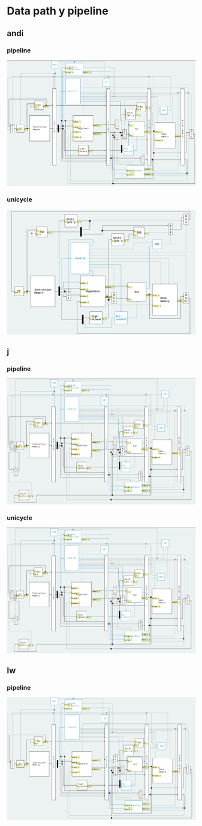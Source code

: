 # Data path y pipeline

## andi

### pipeline

![](andi/andi_pipeline.png)

### unicycle

![](andi/andi_unicycle.png)

## j

### pipeline

![](j/j_pipeline.png)

### unicycle

![](j/j_pipeline.png)

## lw

### pipeline

![](lw/lw_pipeline.png)

